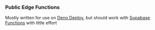 ### Public Edge Functions

Mostly written for use on [Deno Deploy](https://deno.com/deploy), but should
work with [Supabase Functions](https://supabase.com/edge-functions) with little
effort

